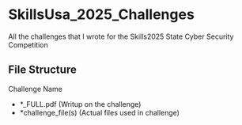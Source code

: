 # SkillsUsa_2025_Challenges
All the challenges that I wrote for the Skills2025 State Cyber Security Competition

## File Structure
Challenge Name
- *_FULL.pdf (Writup on the challenge)
- *challenge_file(s) (Actual files used in challenge)
   
   



